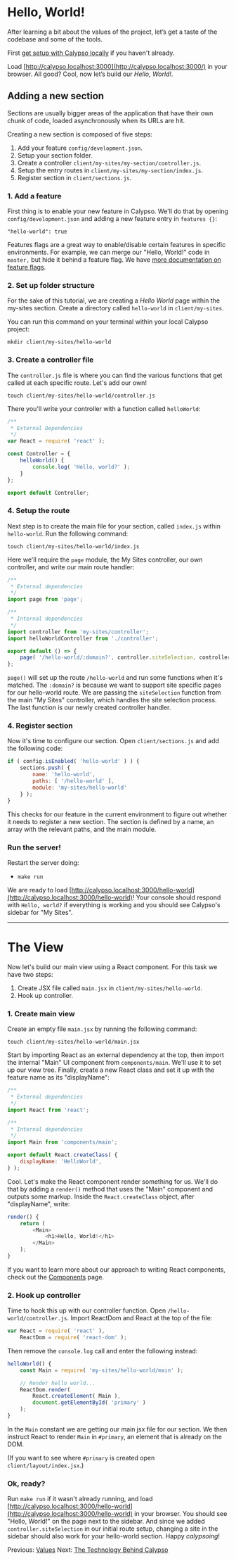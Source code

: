 # Hello, World!

After learning a bit about the values of the project, let’s get a taste of the codebase and some of the tools.

First [get setup with Calypso locally](../install.md) if you haven't already.

Load [http://calypso.localhost:3000](http://calypso.localhost:3000/) in your browser. All good? Cool, now let’s build our _Hello, World!_.

## Adding a new section

Sections are usually bigger areas of the application that have their own chunk of code, loaded asynchronously when its URLs are hit.

Creating a new section is composed of five steps:

1. Add your feature `config/development.json`.
2. Setup your section folder.
3. Create a controller `client/my-sites/my-section/controller.js`.
4. Setup the entry routes in `client/my-sites/my-section/index.js`.
5. Register section in `client/sections.js`.

### 1. Add a feature

First thing is to enable your new feature in Calypso. We'll do that by opening `config/development.json` and adding a new feature entry in `features {}`:

```
"hello-world": true
```

Features flags are a great way to enable/disable certain features in specific environments. For example, we can merge our "Hello, World!" code in `master,` but hide it behind a feature flag. We have [more documentation on feature flags](../client/config).

### 2. Set up folder structure

For the sake of this tutorial, we are creating a _Hello World_ page within the my-sites section. Create a directory called `hello-world` in `client/my-sites`.

You can run this command on your terminal within your local Calypso project:

```
mkdir client/my-sites/hello-world
```

### 3. Create a controller file

The `controller.js` file is where you can find the various functions that get called at each specific route. Let's add our own!

```
touch client/my-sites/hello-world/controller.js
```

There you'll write your controller with a function called `helloWorld`:

```javascript
/**
 * External Dependencies
 */
var React = require( 'react' );

const Controller = {
	helloWorld() {
		console.log( 'Hello, world?' );
	}
};

export default Controller;
```

### 4. Setup the route

Next step is to create the main file for your section, called `index.js` within `hello-world`. Run the following command:

```
touch client/my-sites/hello-world/index.js
```

Here we'll require the `page` module, the My Sites controller, our own controller, and write our main route handler:

```javascript
/**
 * External dependencies
 */
import page from 'page';

/**
 * Internal dependencies
 */
import controller from 'my-sites/controller';
import helloWorldController from './controller';

export default () => {
	page( '/hello-world/:domain?', controller.siteSelection, controller.navigation, helloWorldController.helloWorld );
};
```

`page()` will set up the route `/hello-world` and run some functions when it's matched. The `:domain?` is because we want to support site specific pages for our hello-world route. We are passing the `siteSelection` function from the main "My Sites" controller, which handles the site selection process. The last function is our newly created controller handler.

### 4. Register section

Now it's time to configure our section. Open `client/sections.js` and add the following code:

```javascript
if ( config.isEnabled( 'hello-world' ) ) {
	sections.push( {
		name: 'hello-world',
		paths: [ '/hello-world' ],
		module: 'my-sites/hello-world'
	} );
}
```

This checks for our feature in the current environment to figure out whether it needs to register a new section. The section is defined by a name, an array with the relevant paths, and the main module.

### Run the server!

Restart the server doing:

* `make run`

We are ready to load [http://calypso.localhost:3000/hello-world](http://calypso.localhost:3000/hello-world)! Your console should respond with `Hello, world?` if everything is working and you should see Calypso's sidebar for "My Sites".

----

# The View

Now let's build our main view using a React component. For this task we have two steps:

1. Create JSX file called `main.jsx` in `client/my-sites/hello-world`.
2. Hook up controller.

### 1. Create main view

Create an empty file `main.jsx` by running the following command:

```
touch client/my-sites/hello-world/main.jsx
```

Start by importing React as an external dependency at the top, then import the internal "Main" UI component from `components/main`. We'll use it to set up our view tree. Finally, create a new React class and set it up with the feature name as its "displayName":

```javascript
/**
 * External dependencies
 */
import React from 'react';

/**
 * Internal dependencies
 */
import Main from 'components/main';

export default React.createClass( {
	displayName: 'HelloWorld',
} );
```

Cool. Let's make the React component render something for us. We'll do that by adding a `render()` method that uses the "Main" component and outputs some markup. Inside the `React.createClass` object, after "displayName", write:

```javascript
render() {
	return (
		<Main>
			<h1>Hello, World!</h1>
		</Main>
	);
}
```

If you want to learn more about our approach to writing React components, check out the [Components](../components.md) page.

### 2. Hook up controller

Time to hook this up with our controller function. Open `/hello-world/controller.js`. Import ReactDom and React at the top of the file:

```javascript
var React = require( 'react' ),
	ReactDom = require( 'react-dom' );
```

Then remove the `console.log` call and enter the following instead:

```javascript
helloWorld() {
	const Main = require( 'my-sites/hello-world/main' );

	// Render hello world...
	ReactDom.render(
		React.createElement( Main ),
		document.getElementById( 'primary' )
	);
}
```

In the `Main` constant we are getting our main jsx file for our section. We then instruct React to render `Main` in `#primary`, an element that is already on the DOM.

(If you want to see where `#primary` is created open `client/layout/index.jsx`.)

### Ok, ready?

Run `make run` if it wasn't already running, and load [http://calypso.localhost:3000/hello-world](http://calypso.localhost:3000/hello-world) in your browser. You should see "Hello, World!" on the page next to the sidebar. And since we added `controller.siteSelection` in our initial route setup, changing a site in the sidebar should also work for your hello-world section. Happy _calypsoing_!

Previous: [Values](0-values.md) Next: [The Technology Behind Calypso](tech-behind-calypso.md)
